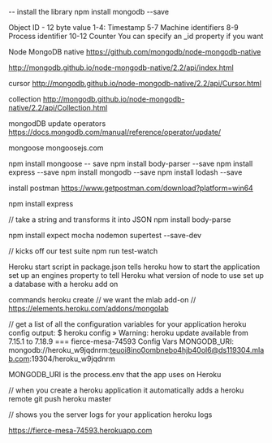 -- install the library
npm install mongodb --save


Object ID - 12 byte value
1-4:	Timestamp
5-7	Machine identifiers
8-9	Process identifier
10-12	Counter
You can specify an _id property if you want


Node MongoDB native
https://github.com/mongodb/node-mongodb-native

http://mongodb.github.io/node-mongodb-native/2.2/api/index.html

cursor
http://mongodb.github.io/node-mongodb-native/2.2/api/Cursor.html

collection
http://mongodb.github.io/node-mongodb-native/2.2/api/Collection.html

mongodDB update operators
https://docs.mongodb.com/manual/reference/operator/update/

mongoose
mongoosejs.com

npm install mongoose -- save
npm install body-parser --save
npm install express --save
npm install mongodb --save
npm install lodash --save

install postman
https://www.getpostman.com/download?platform=win64


npm install express

// take a string and transforms it into JSON
npm install body-parse

npm install expect mocha nodemon supertest --save-dev

// kicks off our test suite
npm run test-watch


Heroku
start script in package.json tells heroku how to start the application
set up an engines property to tell Heroku what version of node to use
set up a database with a heroku add on

commands
heroku create
// we want the mlab add-on
// https://elements.heroku.com/addons/mongolab

// get a  list of all the configuration variables for your application
heroku config
output:
$ heroku config
 »   Warning: heroku update available from 7.15.1 to 7.18.9
=== fierce-mesa-74593 Config Vars
MONGODB_URI: mongodb://heroku_w9jqdnrm:teuoi8ino0ombnebo4hjb40ol6@ds119304.mlab.com:19304/heroku_w9jqdnrm

MONGODB_URI is the process.env that the app uses on Heroku

// when you create a heroku application it automatically adds a heroku remote
git push heroku master


// shows you the server logs for your application
heroku logs

https://fierce-mesa-74593.herokuapp.com

